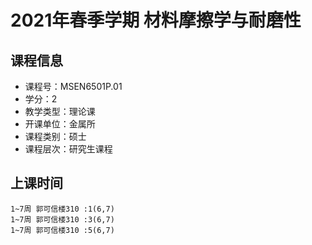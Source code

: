# 2021年春季学期 材料摩擦学与耐磨性 






## 课程信息

- 课程号：MSEN6501P.01
- 学分：2
- 教学类型：理论课
- 开课单位：金属所
- 课程类别：硕士
- 课程层次：研究生课程

## 上课时间

```
1~7周 郭可信楼310 :1(6,7)
1~7周 郭可信楼310 :3(6,7)
1~7周 郭可信楼310 :5(6,7)
```

